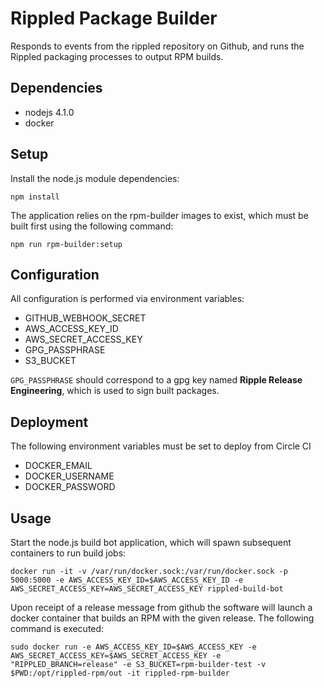 # Rippled Package Builder

Responds to events from the rippled repository on Github,
and runs the Rippled packaging processes to output RPM builds.

## Dependencies

- nodejs 4.1.0
- docker

## Setup

Install the node.js module dependencies:

```
npm install
```

The application relies on the rpm-builder images to exist, which must be
built first using the following command:

```
npm run rpm-builder:setup
```

## Configuration

All configuration is performed via environment variables:

- GITHUB_WEBHOOK_SECRET
- AWS_ACCESS_KEY_ID
- AWS_SECRET_ACCESS_KEY
- GPG_PASSPHRASE
- S3_BUCKET

`GPG_PASSPHRASE` should correspond to a gpg key named **Ripple Release Engineering**, which is used to sign built packages.

## Deployment

The following environment variables must be set to deploy from Circle CI

- DOCKER_EMAIL
- DOCKER_USERNAME
- DOCKER_PASSWORD

## Usage

Start the node.js build bot application, which will spawn subsequent containers to run build jobs:

```
docker run -it -v /var/run/docker.sock:/var/run/docker.sock -p 5000:5000 -e AWS_ACCESS_KEY_ID=$AWS_ACCESS_KEY_ID -e AWS_SECRET_ACCESS_KEY=AWS_SECRET_ACCESS_KEY rippled-build-bot
```

Upon receipt of a release message from github the software
will launch a docker container that builds an RPM with the
given release. The following command is executed:

```
sudo docker run -e AWS_ACCESS_KEY_ID=$AWS_ACCESS_KEY -e AWS_SECRET_ACCESS_KEY=$AWS_SECRET_ACCESS_KEY -e "RIPPLED_BRANCH=release" -e S3_BUCKET=rpm-builder-test -v $PWD:/opt/rippled-rpm/out -it rippled-rpm-builder
```

